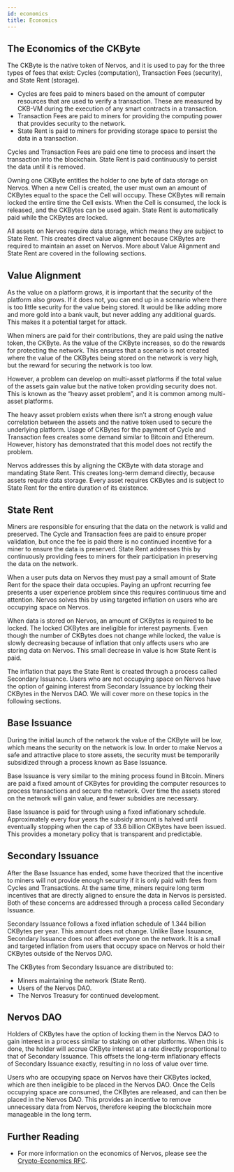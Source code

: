 ```yaml
---
id: economics
title: Economics
---
```


## The Economics of the CKByte

The CKByte is the native token of Nervos, and it is used to pay for the three types of fees that exist: Cycles (computation), Transaction Fees (security), and State Rent (storage).

* Cycles are fees paid to miners based on the amount of computer resources that are used to verify a transaction. These are measured by CKB-VM during the execution of any smart contracts in a transaction.
* Transaction Fees are paid to miners for providing the computing power that provides security to the network. 
* State Rent is paid to miners for providing storage space to persist the data in a transaction. 

Cycles and Transaction Fees are paid one time to process and insert the transaction into the blockchain. State Rent is paid continuously to persist the data until it is removed.

Owning one CKByte entitles the holder to one byte of data storage on Nervos. When a new Cell is created, the user must own an amount of CKBytes equal to the space the Cell will occupy. These CKBytes will remain locked the entire time the Cell exists. When the Cell is consumed, the lock is released, and the CKBytes can be used again. State Rent is automatically paid while the CKBytes are locked.

All assets on Nervos require data storage, which means they are subject to State Rent. This creates direct value alignment because CKBytes are required to maintain an asset on Nervos. More about Value Alignment and State Rent are covered in the following sections.

## Value Alignment

As the value on a platform grows, it is important that the security of the platform also grows. If it does not, you can end up in a scenario where there is too little security for the value being stored. It would be like adding more and more gold into a bank vault, but never adding any additional guards. This makes it a potential target for attack. 

When miners are paid for their contributions, they are paid using the native token, the CKByte. As the value of the CKByte increases, so do the rewards for protecting the network. This ensures that a scenario is not created where the value of the CKBytes being stored on the network is very high, but the reward for securing the network is too low.

However, a problem can develop on multi-asset platforms if the total value of the assets gain value but the native token providing security does not. This is known as the “heavy asset problem”, and it is common among multi-asset platforms.

The heavy asset problem exists when there isn’t a strong enough value correlation between the assets and the native token used to secure the underlying platform. Usage of CKBytes for the payment of Cycle and Transaction fees creates some demand similar to Bitcoin and Ethereum. However, history has demonstrated that this model does not rectify the problem.

Nervos addresses this by aligning the CKByte with data storage and mandating State Rent. This creates long-term demand directly, because assets require data storage. Every asset requires CKBytes and is subject to State Rent for the entire duration of its existence.

## State Rent

Miners are responsible for ensuring that the data on the network is valid and preserved. The Cycle and Transaction fees are paid to ensure proper validation, but once the fee is paid there is no continued incentive for a miner to ensure the data is preserved. State Rent addresses this by continuously providing fees to miners for their participation in preserving the data on the network.

When a user puts data on Nervos they must pay a small amount of State Rent for the space their data occupies. Paying an upfront recurring fee presents a user experience problem since this requires continuous time and attention. Nervos solves this by using targeted inflation on users who are occupying space on Nervos.

When data is stored on Nervos, an amount of CKBytes is required to be locked. The locked CKBytes are ineligible for interest payments. Even though the number of CKBytes does not change while locked, the value is slowly decreasing because of inflation that only affects users who are storing data on Nervos. This small decrease in value is how State Rent is paid.

The inflation that pays the State Rent is created through a process called Secondary Issuance. Users who are not occupying space on Nervos have the option of gaining interest from Secondary Issuance by locking their CKBytes in the Nervos DAO. We will cover more on these topics in the following sections.

## Base Issuance

During the initial launch of the network the value of the CKByte will be low, which means the security on the network is low. In order to make Nervos a safe and attractive place to store assets, the security must be temporarily subsidized through a process known as Base Issuance.

Base Issuance is very similar to the mining process found in Bitcoin. Miners are paid a fixed amount of CKBytes for providing the computer resources to process transactions and secure the network. Over time the assets stored on the network will gain value, and fewer subsidies are necessary.

Base Issuance is paid for through using a fixed inflationary schedule. Approximately every four years the subsidy amount is halved until eventually stopping when the cap of 33.6 billion CKBytes have been issued. This provides a monetary policy that is transparent and predictable.

## Secondary Issuance

After the Base Issuance has ended, some have theorized that the incentive to miners will not provide enough security if it is only paid with fees from Cycles and Transactions. At the same time, miners require long term incentives that are directly aligned to ensure the data in Nervos is persisted. Both of these concerns are addressed through a process called Secondary Issuance.

Secondary Issuance follows a fixed inflation schedule of 1.344 billion CKBytes per year. This amount does not change. Unlike Base Issuance, Secondary Issuance does not affect everyone on the network. It is a small and targeted inflation from users that occupy space on Nervos or hold their CKBytes outside of the Nervos DAO.

The CKBytes from Secondary Issuance are distributed to:

* Miners maintaining the network (State Rent).
* Users of the Nervos DAO.
* The Nervos Treasury for continued development.

## Nervos DAO

Holders of CKBytes have the option of locking them in the Nervos DAO to gain interest in a process similar to staking on other platforms. When this is done, the holder will accrue CKByte interest at a rate directly proportional to that of Secondary Issuance. This offsets the long-term inflationary effects of Secondary Issuance exactly, resulting in no loss of value over time.

Users who are occupying space on Nervos have their CKBytes locked, which are then ineligible to be placed in the Nervos DAO. Once the Cells occupying space are consumed, the CKBytes are released, and can then be placed in the Nervos DAO. This provides an incentive to remove unnecessary data from Nervos, therefore keeping the blockchain more manageable in the long term.

## Further Reading

* For more information on the economics of Nervos, please see the [Crypto-Economics RFC](https://github.com/nervosnetwork/rfcs/blob/master/rfcs/0015-ckb-cryptoeconomics/0015-ckb-cryptoeconomics.md).
